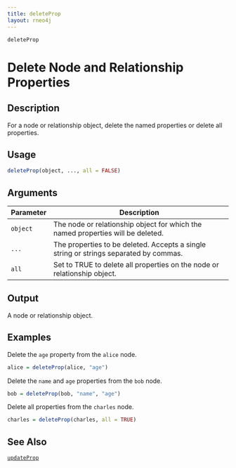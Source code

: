 ```yaml
---
title: deleteProp
layout: rneo4j
---
```


`deleteProp`

# Delete Node and Relationship Properties

## Description

For a node or relationship object, delete the named properties or delete all properties.

## Usage

```r
deleteProp(object, ..., all = FALSE)
```

## Arguments

| Parameter | Description     |
| --------- | --------------- |
| `object`  | The node or relationship object for which the named properties will be deleted. |
| `...`     | The properties to be deleted. Accepts a single string or strings separated by commas. |
| `all`     | Set to TRUE to delete all properties on the node or relationship object. |

## Output

A node or relationship object.

## Examples

Delete the `age` property from the `alice` node.

```r
alice = deleteProp(alice, "age")
```

Delete the `name` and `age` properties from the `bob` node.

```r
bob = deleteProp(bob, "name", "age")
```

Delete all properties from the `charles` node.

```r
charles = deleteProp(charles, all = TRUE)
```

## See Also

[`updateProp`](update-prop.html)


